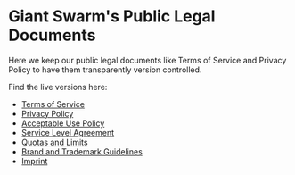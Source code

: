 # Giant Swarm's Public Legal Documents

Here we keep our public legal documents like Terms of Service and Privacy Policy to have them transparently version controlled.

Find the live versions here:

* [Terms of Service](https://giantswarm.io/terms/)
* [Privacy Policy](https://giantswarm.io/privacypolicy/)
* [Acceptable Use Policy](https://giantswarm.io/acceptableuse/)
* [Service Level Agreement](https://giantswarm.io/sla/)
* [Quotas and Limits](https://giantswarm.io/limits/)
* [Brand and Trademark Guidelines](https://giantswarm.io/brandguidelines/)
* [Imprint](https://giantswarm.io/imprint/)
